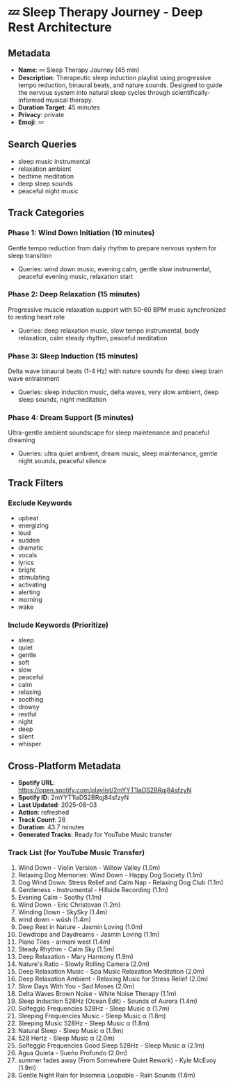 # 💤 Sleep Therapy Journey - Deep Rest Architecture

## Metadata
- **Name**: 💤 Sleep Therapy Journey (45 min)
- **Description**: Therapeutic sleep induction playlist using progressive tempo reduction, binaural beats, and nature sounds. Designed to guide the nervous system into natural sleep cycles through scientifically-informed musical therapy.
- **Duration Target**: 45 minutes
- **Privacy**: private
- **Emoji**: 💤

## Search Queries
- sleep music instrumental
- relaxation ambient
- bedtime meditation
- deep sleep sounds
- peaceful night music

## Track Categories
### Phase 1: Wind Down Initiation (10 minutes)
Gentle tempo reduction from daily rhythm to prepare nervous system for sleep transition
- Queries: wind down music, evening calm, gentle slow instrumental, peaceful evening music, relaxation start

### Phase 2: Deep Relaxation (15 minutes)
Progressive muscle relaxation support with 50-60 BPM music synchronized to resting heart rate
- Queries: deep relaxation music, slow tempo instrumental, body relaxation, calm steady rhythm, peaceful meditation

### Phase 3: Sleep Induction (15 minutes)
Delta wave binaural beats (1-4 Hz) with nature sounds for deep sleep brain wave entrainment
- Queries: sleep induction music, delta waves, very slow ambient, deep sleep sounds, night meditation

### Phase 4: Dream Support (5 minutes)
Ultra-gentle ambient soundscape for sleep maintenance and peaceful dreaming
- Queries: ultra quiet ambient, dream music, sleep maintenance, gentle night sounds, peaceful silence

## Track Filters
### Exclude Keywords
- upbeat
- energizing
- loud
- sudden
- dramatic
- vocals
- lyrics
- bright
- stimulating
- activating
- alerting
- morning
- wake

### Include Keywords (Prioritize)
- sleep
- quiet
- gentle
- soft
- slow
- peaceful
- calm
- relaxing
- soothing
- drowsy
- restful
- night
- deep
- silent
- whisper


## Cross-Platform Metadata
- **Spotify URL**: https://open.spotify.com/playlist/2mYYT1laDS2BRqj84sfzyN
- **Spotify ID**: 2mYYT1laDS2BRqj84sfzyN
- **Last Updated**: 2025-08-03
- **Action**: refreshed
- **Track Count**: 28
- **Duration**: 43.7 minutes
- **Generated Tracks**: Ready for YouTube Music transfer

### Track List (for YouTube Music Transfer)
 1. Wind Down - Violin Version - Willow Valley (1.0m)
 2. Relaxing Dog Memories: Wind Down - Happy Dog Society (1.1m)
 3. Dog Wind Down: Stress Relief and Calm Nap - Relaxing Dog Club (1.1m)
 4. Gentleness - Instrumental - Hillside Recording (1.1m)
 5. Evening Calm - Soothy (1.1m)
 6. Wind Down - Eric Christovan (1.2m)
 7. Winding Down - SkySky (1.4m)
 8. wind down - wüsh (1.4m)
 9. Deep Rest in Nature - Jasmin Loving (1.0m)
10. Dewdrops and Daydreams - Jasmin Loving (1.1m)
11. Piano Tiles - armani west (1.4m)
12. Steady Rhythm - Calm Sky (1.5m)
13. Deep Relaxation - Mary Harmony (1.9m)
14. Nature's Ratio - Slowly Rolling Camera (2.0m)
15. Deep Relaxation Music - Spa Music Relaxation Meditation (2.0m)
16. Deep Relaxation Ambient - Relaxing Music for Stress Relief (2.0m)
17. Slow Days With You - Sad Moses (2.0m)
18. Delta Waves Brown Noise - White Noise Therapy (1.1m)
19. Sleep Induction 528Hz (Ocean Edit) - Sounds of Aurora (1.4m)
20. Solfeggio Frequencies 528Hz - Sleep Music α (1.7m)
21. Sleeping Frequencies Music - Sleep Music α (1.8m)
22. Sleeping Music 528Hz - Sleep Music α (1.8m)
23. Natural Sleep - Sleep Music α (1.9m)
24. 528 Hertz - Sleep Music α (2.0m)
25. Solfeggio Frequencies Good Sleep 528Hz - Sleep Music α (2.1m)
26. Agua Quieta - Sueño Profundo (2.0m)
27. summer fades away (From Somewhere Quiet Rework) - Kyle McEvoy (1.9m)
28. Gentle Night Rain for Insomnia Loopable - Rain Sounds (1.6m)
